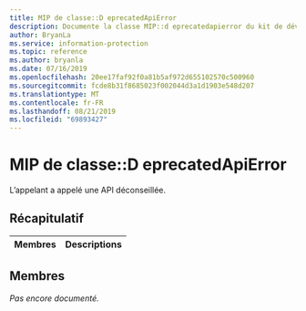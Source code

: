 ```yaml
---
title: MIP de classe::D eprecatedApiError
description: Documente la classe MIP::d eprecatedapierror du kit de développement logiciel (SDK) Microsoft Information Protection (MIP).
author: BryanLa
ms.service: information-protection
ms.topic: reference
ms.author: bryanla
ms.date: 07/16/2019
ms.openlocfilehash: 20ee17faf92f0a81b5af972d655102570c500960
ms.sourcegitcommit: fcde8b31f8685023f002044d3a1d1903e548d207
ms.translationtype: MT
ms.contentlocale: fr-FR
ms.lasthandoff: 08/21/2019
ms.locfileid: "69893427"
---
```

# <a name="class-mipdeprecatedapierror"></a>MIP de classe::D eprecatedApiError 
L’appelant a appelé une API déconseillée.
  
## <a name="summary"></a>Récapitulatif
 Membres                        | Descriptions                                
--------------------------------|---------------------------------------------
  
## <a name="members"></a>Membres
_Pas encore documenté._
